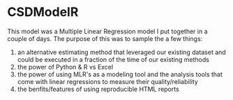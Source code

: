# CSDModelR

This model was a Multiple Linear Regression model I put together in a couple of days. The purpose of this was to sample the a few things:

1)	an alternative estimating method that leveraged our existing dataset and could be executed in a fraction of the time of our existing methods
2)	the power of Python & R vs Excel
3)	the power of using MLR's as a modeling tool and the analysis tools that come with linear regressions to measure their quality/reliability
4)	the benfits/features of using reproducible HTML reports
